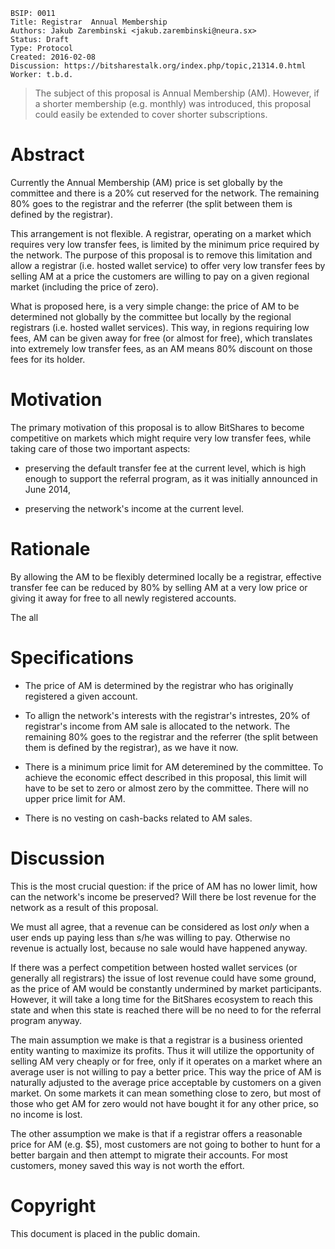     BSIP: 0011
    Title: Registrar  Annual Membership
    Authors: Jakub Zarembinski <jakub.zarembinski@neura.sx>
    Status: Draft
    Type: Protocol
    Created: 2016-02-08
    Discussion: https://bitsharestalk.org/index.php/topic,21314.0.html
    Worker: t.b.d.

> The subject of this proposal is Annual Membership (AM). However, if a shorter membership (e.g. monthly) was introduced, this proposal could easily be extended to cover shorter subscriptions.

# Abstract
Currently the Annual Membership (AM) price is set globally by the committee and there is a 20% cut reserved for the network. The remaining 80% goes to the registrar and the referrer (the split between them is defined by the registrar).

This arrangement is not flexible. A registrar, operating on a market which requires very low transfer fees, is limited by the minimum price required by the network. The purpose of this proposal is to remove this limitation and allow a registrar (i.e. hosted wallet service) to offer very low transfer fees by selling AM at a price the customers are willing to pay on a given regional market (including the price of zero).

What is proposed here, is a very simple change: the price of AM to be determined not globally by the committee but locally by the regional registrars (i.e. hosted wallet services). This way, in regions requiring low fees, AM can be given away for free (or almost for free), which translates into extremely low transfer fees, as an AM means 80% discount on those fees for its holder.

# Motivation
The primary motivation of this proposal is to allow BitShares to become competitive on markets which might require very low transfer fees, while taking care of those two important aspects:
* preserving the default transfer fee at the current level, which is high enough to support the referral program, as it was initially announced in June 2014,

* preserving the network's income at the current level.


# Rationale
By allowing the AM to be flexibly determined locally be a registrar, effective transfer fee can be reduced by 80% by selling AM at a very low price or giving it away for free to all newly registered accounts.

The all



# Specifications
* The price of AM is determined by the registrar who has originally registered a given account.

* To allign the network's interests with the registrar's intrestes, 20% of registrar's income from AM sale is allocated to the network. The remaining 80% goes to the registrar and the referrer (the split between them is defined by the registrar), as we have it now.

* There is a minimum price limit for AM deteremined by the committee. To achieve the economic effect described in this proposal, this limit will have to be set to zero or almost zero by the committee. There will no upper price limit for AM.

* There is no vesting on cash-backs related to AM sales.

# Discussion
This is the most crucial question: if the price of AM has no lower limit, how can the network's income be preserved? Will there be lost revenue for the network as a result of this proposal.

We must all agree, that a revenue can be considered as lost *only* when a user ends up paying less than s/he was willing to pay. Otherwise no revenue is actually lost, because no sale would have happened anyway. 

If there was a perfect competition between hosted wallet services (or generally all registrars) the issue of lost revenue could have some ground, as the price of AM would be constantly undermined by market participants. However, it will take a long time for the BitShares ecosystem to reach this state and when this state is reached there will be no need to for the referral program anyway.

The main assumption we make is that a registrar is a business oriented entity wanting to maximize its profits. Thus it will utilize the opportunity of selling AM very cheaply or for free, only if it operates on a market where an average user is not willing to pay a better price. This way the price of AM is naturally adjusted to the average price acceptable by customers on a given market. On some markets it can mean something close to zero, but most of those who get AM for zero would not have bought it for any other price, so no income is lost.

The other assumption we make is that if a registrar offers a reasonable price for AM (e.g. $5), most customers are not going to bother to hunt for a better bargain and then attempt to migrate their accounts. For most customers, money saved this way is not worth the effort.


# Copyright
This document is placed in the public domain.
